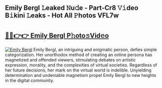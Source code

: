## Emily Bergl 𝙻eaked 𝙽u𝚍e - Part-Cr8 𝚅𝚒deo B𝚒kini 𝙻eaks - Hot All 𝙿hotos VFL7w

# <h2><a href="http://ld78svw.urlbe.top/?page=Emily+Bergl">🔗🔗👉👉 Emily Bergl P𝚑oto𝚜Vid𝚎o</a></h2>

[![Emily Bergl](https://i.imgur.com/eBuTRDB.gif)](http://ld78svw.urlbe.top/?page=Emily+Bergl)
Emily Bergl, an intriguing and enigmatic person, defies simple categorization. Her unorthodox method of creating an online persona has magnetized and offended viewers, stimulating debates on artistic expression, morality, and the complexities of virtual societies. Regardless of her future decisions, her mark on the virtual world is indelible. Unyielding determination and undeniable magnetism propel Emily Bergl to new heights in the digital community.
